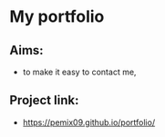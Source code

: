 # My portfolio

## Aims:
- to make it easy to contact me,

## Project link:
- https://pemix09.github.io/portfolio/

